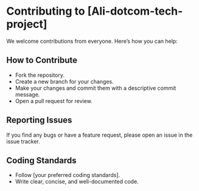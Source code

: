 
# Contributing to [Ali-dotcom-tech-project]

We welcome contributions from everyone. Here’s how you can help:

## How to Contribute
- Fork the repository.
- Create a new branch for your changes.
- Make your changes and commit them with a descriptive commit message.
- Open a pull request for review.

## Reporting Issues
If you find any bugs or have a feature request, please open an issue in the issue tracker.

## Coding Standards
- Follow [your preferred coding standards].
- Write clear, concise, and well-documented code.
